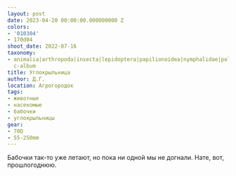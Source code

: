 ```yaml
---
layout: post
date: 2023-04-20 00:00:00.000000000 Z
colors:
- '010304'
- 170d04
shoot_date: 2022-07-16
taxonomy:
- animalia|arthropoda|insecta|lepidoptera|papilionoidea|nymphalidae|polygonia|polygonia
  c-album
title: Углокрыльница
author: Д.Г.
location: Агрогородок
tags:
- животные
- насекомые
- бабочки
- углокрыльницы
gear:
- 70D
- 55-250mm
---
```

Бабочки так-то уже летают, но пока ни одной мы не догнали. Нате, вот, прошлогоднюю.

